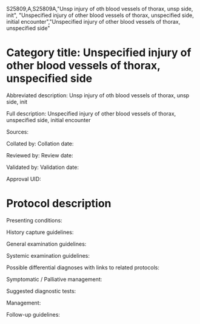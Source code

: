 S25809,A,S25809A,"Unsp injury of oth blood vessels of thorax, unsp side, init", "Unspecified injury of other blood vessels of thorax, unspecified side, initial encounter","Unspecified injury of other blood vessels of thorax, unspecified side"
# Category title: Unspecified injury of other blood vessels of thorax, unspecified side

Abbreviated description: Unsp injury of oth blood vessels of thorax, unsp side, init

Full description: Unspecified injury of other blood vessels of thorax, unspecified side, initial encounter

Sources:

Collated by:
Collation date:

Reviewed by:
Review date:

Validated by:
Validation date:

Approval UID:

# Protocol description

Presenting conditions:

History capture guidelines:

General examination guidelines:

Systemic examination guidelines:

Possible differential diagnoses with links to related protocols:

Symptomatic / Palliative management:

Suggested diagnostic tests:

Management:

Follow-up guidelines:
